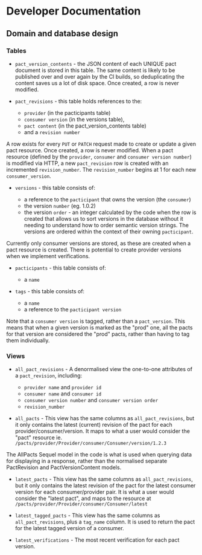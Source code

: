 # Developer Documentation

## Domain and database design

### Tables
* `pact_version_contents` - the JSON content of each UNIQUE pact document is stored in this table. The same content is likely to be published over and over again by the CI builds, so deduplicating the content saves us a lot of disk space. Once created, a row is never modified.

* `pact_revisions` - this table holds references to the:

    * `provider` (in the pacticipants table)
    * `consumer version` (in the versions table),
    * `pact content` (in the pact_version_contents table)
    * and a `revision number`

 A row exists for every `PUT` or `PATCH` request made to create or update a given pact resource. Once created, a row is never modified. When a pact resource (defined by the `provider`, `consumer` and `consumer version number`) is modified via HTTP, a new `pact_revision` row is created with an incremented `revision_number`. The `revision_number` begins at 1 for each new `consumer_version`.

* `versions` - this table consists of:

    * a reference to the `pacticipant` that owns the version (the `consumer`)
    * the version `number` (eg. 1.0.2)
    * the version `order` - an integer calculated by the code when the row is created that allows us to sort versions in the database without it needing to understand how to order semantic version strings. The versions are ordered within the context of their owning `pacticipant`.

 Currently only consumer versions are stored, as these are created when a pact resource is created. There is potential to create provider versions when we implement verifications.

* `pacticipants` - this table consists of:

    * a `name`

* `tags` - this table consists of:

    * a `name`
    * a reference to the `pacticipant version`

 Note that a `consumer version` is tagged, rather than a `pact_version`. This means that when a given version is marked as the "prod" one, all the pacts for that version are considered the "prod" pacts, rather than having to tag them individually.

### Views

* `all_pact_revisions` - A denormalised view the one-to-one attributes of a `pact_revision`, including:

    * `provider name` and `provider id`
    * `consumer name` and `consumer id`
    * `consumer version number` and `consumer version order`
    * `revision_number`

* `all_pacts` - This view has the same columns as `all_pact_revisions`, but it only contains the latest (current) revision of the pact for each provider/consumer/version. It maps to what a user would consider the "pact" resource ie. `/pacts/provider/Provider/consumer/Consumer/version/1.2.3`

 The AllPacts Sequel model in the code is what is used when querying data for displaying in a response, rather than the normalised separate PactRevision and PactVersionContent models.

* `latest_pacts` - This view has the same columns as `all_pact_revisions`, but it only contains the latest revision of the pact for the latest consumer version for each consumer/provider pair. It is what a user would consider the "latest pact", and maps to the resource at `/pacts/provider/Provider/consumer/Consumer/latest`

* `latest_tagged_pacts` - This view has the same columns as `all_pact_revisions`, plus a `tag_name` column. It is used to return the pact for the latest tagged version of a consumer.

* `latest_verifications` - The most recent verification for each pact version.
